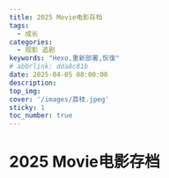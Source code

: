 ```yaml
---
title: 2025 Movie电影存档
tags:
  - 成长 
categories:
  - 观影 追剧
keywords: "Hexo,重新部署,恢復"
# abbrlink: dda8c81b
date: 2025-04-05 00:00:00
description:
top_img:
cover: '/images/荔枝.jpeg'
sticky: 1
toc_number: true
---
```


# 2025 Movie电影存档


